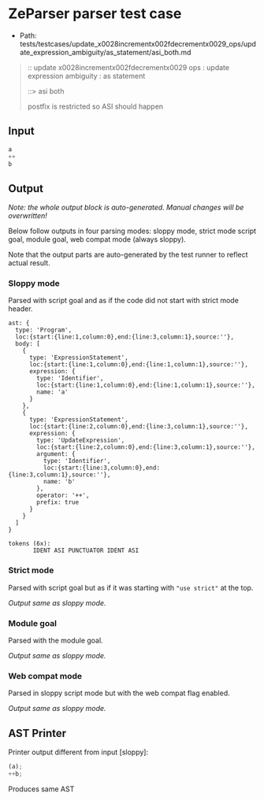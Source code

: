 # ZeParser parser test case

- Path: tests/testcases/update_x0028incrementx002fdecrementx0029_ops/update_expression_ambiguity/as_statement/asi_both.md

> :: update x0028incrementx002fdecrementx0029 ops : update expression ambiguity : as statement
>
> ::> asi both
>
> postfix is restricted so ASI should happen

## Input

`````js
a
++
b
`````

## Output

_Note: the whole output block is auto-generated. Manual changes will be overwritten!_

Below follow outputs in four parsing modes: sloppy mode, strict mode script goal, module goal, web compat mode (always sloppy).

Note that the output parts are auto-generated by the test runner to reflect actual result.

### Sloppy mode

Parsed with script goal and as if the code did not start with strict mode header.

`````
ast: {
  type: 'Program',
  loc:{start:{line:1,column:0},end:{line:3,column:1},source:''},
  body: [
    {
      type: 'ExpressionStatement',
      loc:{start:{line:1,column:0},end:{line:1,column:1},source:''},
      expression: {
        type: 'Identifier',
        loc:{start:{line:1,column:0},end:{line:1,column:1},source:''},
        name: 'a'
      }
    },
    {
      type: 'ExpressionStatement',
      loc:{start:{line:2,column:0},end:{line:3,column:1},source:''},
      expression: {
        type: 'UpdateExpression',
        loc:{start:{line:2,column:0},end:{line:3,column:1},source:''},
        argument: {
          type: 'Identifier',
          loc:{start:{line:3,column:0},end:{line:3,column:1},source:''},
          name: 'b'
        },
        operator: '++',
        prefix: true
      }
    }
  ]
}

tokens (6x):
       IDENT ASI PUNCTUATOR IDENT ASI
`````

### Strict mode

Parsed with script goal but as if it was starting with `"use strict"` at the top.

_Output same as sloppy mode._

### Module goal

Parsed with the module goal.

_Output same as sloppy mode._

### Web compat mode

Parsed in sloppy script mode but with the web compat flag enabled.

_Output same as sloppy mode._

## AST Printer

Printer output different from input [sloppy]:

````js
(a);
++b;
````

Produces same AST
